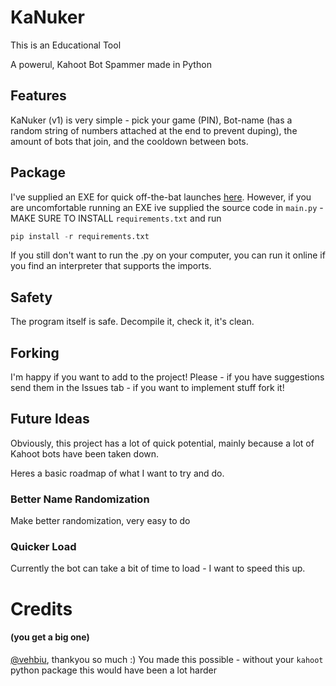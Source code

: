 # KaNuker
This is an Educational Tool

A powerul, Kahoot Bot Spammer made in Python

## Features

KaNuker (v1) is very simple - pick your game (PIN), Bot-name (has a random string of numbers attached at the end to prevent duping), the amount of bots that join, and the cooldown between bots. 

## Package

I've supplied an EXE for quick off-the-bat launches [here](https://github.com/ILikeCodingg5565/KaNuker/releases). However, if you are uncomfortable running an EXE ive supplied the source code in `main.py` - MAKE SURE TO INSTALL `requirements.txt` and run 
```python
pip install -r requirements.txt
```
If you still don't want to run the .py on your computer, you can run it online if you find an interpreter that supports the imports.

## Safety

The program itself is safe. Decompile it, check it, it's clean. 

## Forking

I'm happy if you want to add to the project! Please - if you have suggestions send them in the Issues tab - if you want to implement stuff fork it!


## Future Ideas

Obviously, this project has a lot of quick potential, mainly because a lot of Kahoot bots have been taken down.

Heres a basic roadmap of what I want to try and do.

### Better Name Randomization

Make better randomization, very easy to do

### Quicker Load

Currently the bot can take a bit of time to load - I want to speed this up.

# Credits
#### (you get a big one)

[@vehbiu](https://github.com/vehbiu), thankyou so much :)
You made this possible - without your `kahoot` python package this would have been a lot harder

